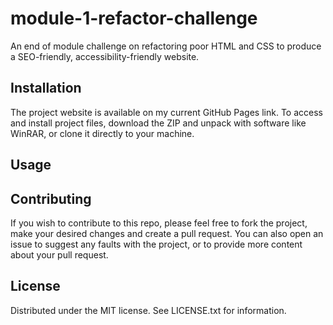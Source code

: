 # module-1-refactor-challenge
An end of module challenge on refactoring poor HTML and CSS to produce a SEO-friendly, accessibility-friendly website. 

## Installation

The project website is available on my current GitHub Pages link. To access and install project files, download the ZIP and unpack with software like WinRAR, or clone it directly to your machine.

## Usage



## Contributing

If you wish to contribute to this repo, please feel free to fork the project, make your desired changes and create a pull request. You can also open an issue to suggest any faults with the project, or to provide more content about your pull request.

## License
Distributed under the MIT license. See LICENSE.txt for information.